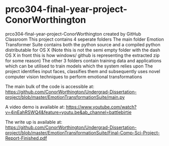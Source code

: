# prco304-final-year-project-ConorWorthington
prco304-final-year-project-ConorWorthington created by GitHub Classroom
This project contains 4 seperate folders 
The main folder Emotion Transformer Suite contains both the python source and a compiled python distributable for OS X (Note this is not the semi empty folder with the dash OS X in front this is how windows/ github is representing the extracted zip for some reason)
The other 3 folders contain training data and applications which can be utilised to train models which the system relies upon
The project identifies input faces, classifies them and subsequently uses novel computer vision techniques to perform emotional transformations

The main bulk of the code is accessible at:
https://github.com/ConorWorthington/Undergrad-Dissertation-project/blob/master/EmotionTransformationSuite/main.py

A video demo is available at:
https://www.youtube.com/watch?v=4inEahRSWQ4&feature=youtu.be&ab_channel=battlebirtie

The write up is available at:
https://github.com/ConorWorthington/Undergrad-Dissertation-project/blob/master/EmotionTransformationSuite/Final-Comp-Sci-Project-Report-Finished.pdf
